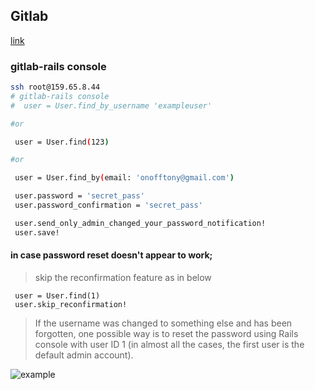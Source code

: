 ## Gitlab
[link](https://eggs.or.kr)


### gitlab-rails console

```bash
ssh root@159.65.8.44
# gitlab-rails console
#  user = User.find_by_username 'exampleuser'

#or

 user = User.find(123)

#or

 user = User.find_by(email: 'onofftony@gmail.com')

 user.password = 'secret_pass'
 user.password_confirmation = 'secret_pass'

 user.send_only_admin_changed_your_password_notification!
 user.save!
```

#### in case password reset doesn't appear to work;

> skip the reconfirmation feature as in below

```
 user = User.find(1)
 user.skip_reconfirmation!
```

> If the username was changed to something else and has been forgotten, one possible way is to reset the password using Rails console with user ID 1 (in almost all the cases, the first user is the default admin account).

![example](https://github.com/aiegoo/config/blob/master/gitlab-rails.png)
